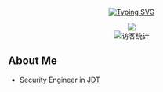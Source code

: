 <div align="center">

[![Typing SVG](https://readme-typing-svg.demolab.com?font=Fira+Code&weight=500&size=25&pause=1000&color=000000&center=%E7%9C%9F%E7%9A%84&vCenter=%E9%94%99%E8%AF%AF%E7%9A%84&repeat=%E7%9C%9F%E7%9A%84&width=435&lines=%F0%9F%93%A1Who+called+in+the+fleet%3F;Please+don't+answer+%EF%BC%81%F0%9F%9B%B0%EF%B8%8F)](https://git.io/typing-svg)

 <img src="https://cdn.jsdelivr.net/gh/sun0225SUN/sun0225SUN/assets/images/coding.gif" />
</div>

<div align="center">
    <!-- visitor statistics logo 访客数统计徽标 -->
    <img src="https://visitor-badge.glitch.me/badge?page_id=303donatello" alt="访客统计" />
</div>


## About Me
- Security Engineer in [JDT](https://www.jdt.com.cn/)







